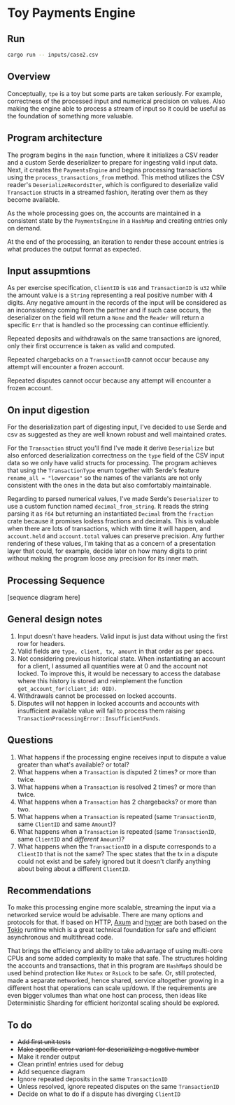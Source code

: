 # Toy Payments Engine

## Run

```bash
cargo run -- inputs/case2.csv
```

## Overview
Conceptually, `tpe` is a toy but some parts are taken seriously. For example, correctness of the processed input and numerical precision on values. Also making the engine able to process a stream of input so it could be useful as the foundation of something more valuable.

## Program architecture
The program begins in the `main` function, where it initializes a CSV reader and a custom Serde deserializer to prepare for ingesting valid input data. Next, it creates the `PaymentsEngine` and begins processing transactions using the `process_transactions_from` method. This method utilizes the CSV reader's `DeserializeRecordsIter`, which is configured to deserialize valid `Transaction` structs in a streamed fashion, iterating over them as they become available.

As the whole processing goes on, the accounts are maintained in a consistent state by the `PaymentsEngine` in a `HashMap` and creating entries only on demand.

At the end of the processing, an iteration to render these account entries is what produces the output format as expected.

## Input assupmtions
As per exercise specification, `ClientID` is `u16` and `TransactionID` is `u32` while the amount value is a `String` representing a real positive number with 4 digits. 
Any negative amount in the records of the input will be considered as an inconsistency coming from the partner and if such case occurs, the deserializer on the field will return a `None` and the `Reader` will return a specific `Err` that is handled so the processing can continue efficiently.

Repeated deposits and withdrawals on the same transactions are ignored, only their first occurrence is taken as valid and computed.

Repeated chargebacks on a `TransactionID` cannot occur because any attempt will encounter a frozen account.

Repeated disputes cannot occur because any attempt will encounter a frozen account.

## On input digestion
For the deserialization part of digesting input, I've decided to use Serde and csv as suggested as they are well known robust and well maintained crates.

For the `Transaction` struct you'll find I've made it derive `Deserialize` but also enforced deserialization correctness on the `type` field of the CSV input data so we only have valid structs for processing. The program achieves that using the `TransactionType` enum together with Serde's feature `rename_all = "lowercase"` so the names of the variants are not only consistent with the ones in the data but also comfortably maintainable. 

Regarding to parsed numerical values, I've made Serde's `Deserializer` to use a custom function named `decimal_from_string`. It reads the string parsing it as `f64` but returning an instantiated `Decimal` from the `fraction` crate because it promises losless fractions and decimals. This is valuable when there are lots of transactions, which with time it will happen, and `account.held` and `account.total` values can preserve precision. Any further rendering of these values, I'm taking that as a concern of a presentation layer that could, for example, decide later on how many digits to print without making the program loose any precision for its inner math.

## Processing Sequence

[sequence diagram here]

## General design notes
1. Input doesn't have headers. Valid input is just data without using the first row for headers.
2. Valid fields are `type, client, tx, amount` in that order as per specs.
3. Not considering previous historical state. When instantiating an account for a client, I assumed all quantities were at 0 and the account not locked. To improve this, it would be necessary to access the database where this history is stored and reimplement the function `get_account_for(client_id: OID)`.
4. Withdrawals cannot be processed on locked accounts.
5. Disputes will not happen in locked accounts and accounts with insufficient available value will fail to process them raising `TransactionProcessingError::InsufficientFunds`.


## Questions
1. What happens if the processing engine receives input to dispute a value greater than what's available? or total?
2. What happens when a `Transaction` is disputed 2 times? or more than twice.
3. What happens when a `Transaction` is resolved 2 times? or more than twice.
4. What happens when a `Transaction` has 2 chargebacks? or more than two.
5. What happens when a `Transaction` is repeated (same `TransactionID`, same `ClientID` and same `Amount`)?
6. What happens when a `Transaction` is repeated (same `TransactionID`, same `ClientID` and *different* `Amount`)?
7. What happens when the `TransactionID` in a dispute corresponds to a `ClientID` that is not the same? The spec states that the tx in a dispute could not exist and be safely ignored but it doesn't clarify anything about being about a different `ClientID`.

## Recommendations

To make this processing engine more scalable, streaming the input via a networked service would be advisable. There are many options and protocols for that. If based on HTTP, [Axum](https://github.com/tokio-rs/axum) and [hyper](https://github.com/hyperium/hyper) are both based on the [Tokio](https://github.com/tokio-rs/tokio) runtime which is a great technical foundation for safe and efficient asynchronous and multithread code.

That brings the efficiency and ability to take advantage of using multi-core CPUs and some added complexity to make that safe. The structures holding the accounts and transactions, that in this program are `HashMap`s should be used behind protection like `Mutex` or `RsLock` to be safe. Or, still protected, made a separate networked, hence shared, service altogether growing in a different host that operations can scale up/down. If the requirements are even bigger volumes than what one host can process, then ideas like Deterministic Sharding for efficient horizontal scaling should be explored.


## To do
- ~~Add first unit tests~~
- ~~Make specific error variant for deserializing a negative number~~
- Make it render output
- Clean println! entries used for debug
- Add sequence diagram
- Ignore repeated deposits in the same `TransactionID`
- Unless resolved, ignore repeated disputes on the same `TransactionID`
- Decide on what to do if a dispute has diverging `ClientID`
